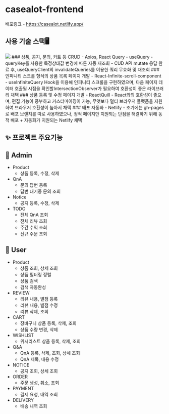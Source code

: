 ﻿# casealot-frontend
배포링크 - https://casealot.netlify.app/
## 사용 기술 스택🖥️
<img src="https://img.shields.io/badge/react-61DAFB?style=for-the-badge&logo=react&logoColor=black">
### 상품, 공지, 문의, 카트 등 CRUD - Axios, React Query
- useQuery - queryKey를 사용한 특정상태값 변경에 따른 자동 재조회
- CUD API mutate 응답 완료 후, useQueryClient의 invalidateQueries를 이용한 쿼리 무효화 및 재조회
### 인피니티 스크롤 형식의 상품 목록 페이지 개발 - React-Infinite-scroll-component
- useInfiniteQuery Hook을 이용해 인피니티 스크롤을 구현하였으며, 다음 페이지 데이터 호출될 시점을 확인할IntersectionObserver가 필요하여 호환성이 좋은 라이브러리 채택
### 상품 등록 및 수정 페이지 개발 - ReactQuill
- React와의 호환성이 좋으며, 편집 기능이 풍부하고 커스터마이징이 가능, 무엇보다 멀티 브라우저 플랫폼을 지원하여 브라우저 호환성이 높아서 채택
### 배포 자동화 - Netlify
- 초기에는 gh-pages로 배포 브랜치를 따로 사용하였으나, 정적 페이지만 지원되는 단점을 해결하기 위해 동적 배포 + 자동화가 지원되는 Netlify 채택

## ✨ 프로젝트 주요기능

## 👤 Admin

- Product
    - 상품 등록, 수정, 삭제
- QnA
    - 문의 답변 등록
    - 답변 대기중 문의 조회
- Notice
    - 공지 등록, 수정, 삭제
- TODO
  - 전체 QnA 조회
  - 전체 리뷰 조회
  - 주간 수익 조회
  - 신규 주문 조회

## 👥 User

- Product
    - 상품 조회, 상세 조회
    - 상품 필터링 정렬
    - 상품 검색
    - 검색 자동완성
- REVIEW
  - 리뷰 내용, 별점 등록 
  - 리뷰 내용, 별점 수정
  - 리뷰 삭제, 조회
- CART
  - 장바구니 상품 등록, 삭제, 조회
  - 상품 수량 변경, 삭제 
- WISHLIST
  - 위시리스트 상품 등록, 삭제, 조회
- Q&A
  - QnA 등록, 삭제, 조회, 상세 조회
  - QnA 제목, 내용 수정
- NOTICE
  - 공지 조회, 상세 조회
- ORDER
  - 주문 생성, 취소, 조회
- PAYMENT
  - 결제 요청, 내역 조회 
- DELIVERY
  - 배송 내역 조회

